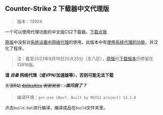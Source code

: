 ## Counter-Strike 2 下载器中文代理版

> 版本：13924

一个可以使用代理功能的中文版CS2下载器。[下载点我](https://github.com/4kliksAlex/CS2-Downloader-zh_Hans/releases/download/4.0/build.zip)

[原版](https://github.com/CS2-OOF-LV/CS2Installer)中没有对[系统设置中网络代理](https://support.microsoft.com/zh-cn/windows/%E5%9C%A8-windows-%E4%B8%AD%E4%BD%BF%E7%94%A8%E4%BB%A3%E7%90%86%E6%9C%8D%E5%8A%A1%E5%99%A8)的使用。此版本中有[使用系统代理的功能](https://learn.microsoft.com/zh-cn/windows/win32/api/wininet/nf-wininet-internetopenw)，并汉化了程序。

> 注：截至2023年8月19日20点25分（东八区），[原版](https://github.com/CS2-OOF-LV/CS2Installer)的[下载版本](https://github.com/CS2-OOF-LV/CS2Installer-Dependencies)仍停留在13918版。

**请 _自备_ 网络代理（或VPN/加速器等），否则可能无法下载**

~~关注B站 [4kliksAlex](https://space.bilibili.com/1004361629/) 谢谢谢谢~~👈***谁问我了？***

> 编译环境：`g++.exe (Rev7, Built by MSYS2 project) 13.1.0`

点击`build.bat`进行编译，编译成品在`build`文件夹里。
